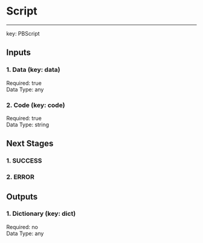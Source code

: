 # Script  
****  
key: PBScript  
## Inputs  
### 1. Data (key: data)  
  
Required: true  
Data Type: any   
### 2. Code (key: code)  
  
Required: true  
Data Type: string   
## Next Stages  
### 1. SUCCESS  
  
### 2. ERROR  
  
## Outputs  
### 1. Dictionary (key: dict)  
  
Required: no  
Data Type: any 